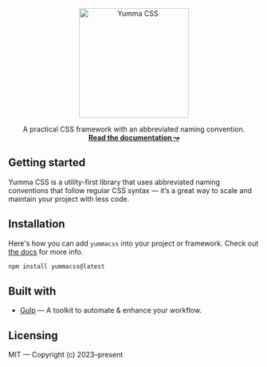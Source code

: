 <div align="center">
  <a href="https://yummacss.com" target="_blank" target="_blank" rel="noopener noreferrer">
    <picture>
      <source media="(prefers-color-scheme: dark)" srcset="https://www.yummacss.com/assets/vectors/dark-logo.svg">
      <source media="(prefers-color-scheme: light)" srcset="https://www.yummacss.com/assets/vectors/light-logo.svg">
      <img alt="Yumma CSS" src="https://www.yummacss.com/assets/vectors/light-logo.svg" width="220" style="max-width: 100%;">
    </picture>
  </a>
</div>

<p align="center">
  A practical CSS framework with an abbreviated naming convention.
  <br>
  <a href="https://yummacss.com"><strong>Read the documentation ↝</strong></a>
</p>

## Getting started

Yumma CSS is a utility-first library that uses abbreviated naming conventions that follow regular CSS syntax — it’s a great way to scale and maintain your project with less code.

## Installation

Here's how you can add `yummacss` into your project or framework. Check out [the docs](https://www.yummacss.com/docs/installation) for more info.

```bash
npm install yummacss@latest
```

## Built with

- [Gulp](https://gulpjs.com/) — A toolkit to automate & enhance your workflow.

## Licensing

MIT — Copyright (c) 2023–present
